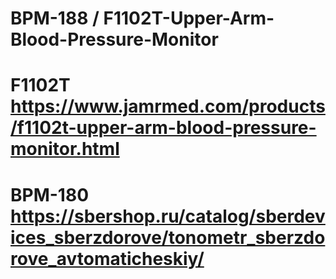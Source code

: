 # BPM-188 / F1102T-Upper-Arm-Blood-Pressure-Monitor
# F1102T https://www.jamrmed.com/products/f1102t-upper-arm-blood-pressure-monitor.html
# BPM-180 https://sbershop.ru/catalog/sberdevices_sberzdorove/tonometr_sberzdorove_avtomaticheskiy/
